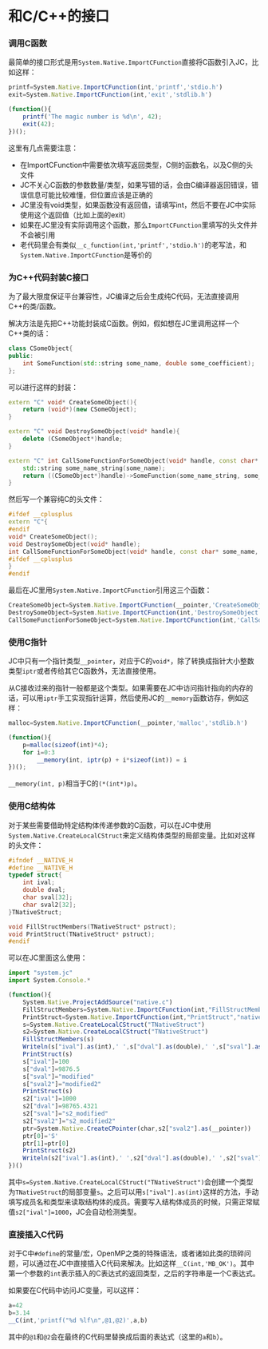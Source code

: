 # 和C/C++的接口

### 调用C函数

最简单的接口形式是用`System.Native.ImportCFunction`直接将C函数引入JC，比如这样：
```javascript
printf=System.Native.ImportCFunction(int,'printf','stdio.h')
exit=System.Native.ImportCFunction(int,'exit','stdlib.h')

(function(){
	printf('The magic number is %d\n', 42);
	exit(42);
})();
```

这里有几点需要注意：
- 在ImportCFunction中需要依次填写返回类型，C侧的函数名，以及C侧的头文件
- JC不关心C函数的参数数量/类型，如果写错的话，会由C编译器返回错误，错误信息可能比较难懂，但位置应该是正确的
- JC里没有void类型，如果函数没有返回值，请填写int，然后不要在JC中实际使用这个返回值（比如上面的exit）
- 如果在JC里没有实际调用这个函数，那么`ImportCFunction`里填写的头文件并不会被引用
- 老代码里会有类似`__c_function(int,'printf','stdio.h')`的老写法，和`System.Native.ImportCFunction`是等价的

### 为C++代码封装C接口

为了最大限度保证平台兼容性，JC编译之后会生成纯C代码，无法直接调用C++的类/函数。

解决方法是先把C++功能封装成C函数。例如，假如想在JC里调用这样一个C++类的话：
```C++
class CSomeObject{
public:
	int SomeFunction(std::string some_name, double some_coefficient);
};
```

可以进行这样的封装：
```C++
extern "C" void* CreateSomeObject(){
	return (void*)(new CSomeObject);
}

extern "C" void DestroySomeObject(void* handle){
	delete (CSomeObject*)handle;
}

extern "C" int CallSomeFunctionForSomeObject(void* handle, const char* some_name, double some_coefficient){
	std::string some_name_string(some_name);
	return ((CSomeObject*)handle)->SomeFunction(some_name_string, some_coefficient);
}
```

然后写一个兼容纯C的头文件：
```C++
#ifdef __cplusplus
extern "C"{
#endif
void* CreateSomeObject();
void DestroySomeObject(void* handle);
int CallSomeFunctionForSomeObject(void* handle, const char* some_name, double some_coefficient);
#ifdef __cplusplus
}
#endif
```

最后在JC里用`System.Native.ImportCFunction`引用这三个函数：
```javascript
CreateSomeObject=System.Native.ImportCFunction(__pointer,'CreateSomeObject','some_wrapper.h')
DestroySomeObject=System.Native.ImportCFunction(int,'DestroySomeObject','some_wrapper.h')
CallSomeFunctionForSomeObject=System.Native.ImportCFunction(int,'CallSomeFunctionForSomeObject','some_wrapper.h')
```

### 使用C指针

JC中只有一个指针类型`__pointer`，对应于C的`void*`，除了转换成指针大小整数类型`iptr`或者传给其它C函数外，无法直接使用。

从C接收过来的指针一般都是这个类型。如果需要在JC中访问指针指向的内存的话，可以用`iptr`手工实现指针运算，然后使用JC的`__memory`函数访存，例如这样：
```javascript
malloc=System.Native.ImportCFunction(__pointer,'malloc','stdlib.h')

(function(){
	p=malloc(sizeof(int)*4);
	for i=0:3
		__memory(int, iptr(p) + i*sizeof(int)) = i
})();
```

`__memory(int, p)`相当于C的`(*(int*)p)`。

### 使用C结构体

对于某些需要借助特定结构体传递参数的C函数，可以在JC中使用`System.Native.CreateLocalCStruct`来定义结构体类型的局部变量。比如对这样的头文件：
```C
#ifndef __NATIVE_H
#define __NATIVE_H
typedef struct{
	int ival;
	double dval;
	char sval[32];
	char sval2[32];
}TNativeStruct;

void FillStructMembers(TNativeStruct* pstruct);
void PrintStruct(TNativeStruct* pstruct);
#endif
```

可以在JC里面这么使用：
```javascript
import "system.jc"
import System.Console.*

(function(){
	System.Native.ProjectAddSource("native.c")
	FillStructMembers=System.Native.ImportCFunction(int,"FillStructMembers","native.h")
	PrintStruct=System.Native.ImportCFunction(int,"PrintStruct","native.h")
	s=System.Native.CreateLocalCStruct("TNativeStruct")
	s2=System.Native.CreateLocalCStruct("TNativeStruct")
	FillStructMembers(s)
	Writeln(s["ival"].as(int),' ',s["dval"].as(double),' ',s["sval"].as(string),' ',s["sval2"].as(string))
	PrintStruct(s)
	s["ival"]=100
	s["dval"]=9876.5
	s["sval"]="modified"
	s["sval2"]="modified2"
	PrintStruct(s)
	s2["ival"]=1000
	s2["dval"]=98765.4321
	s2["sval"]="s2_modified"
	s2["sval2"]="s2_modified2"
	ptr=System.Native.CreateCPointer(char,s2["sval2"].as(__pointer))
	ptr[0]='S'
	ptr[1]=ptr[0]
	PrintStruct(s2)
	Writeln(s2["ival"].as(int),' ',s2["dval"].as(double),' ',s2["sval"].as(string),' ',s2["sval2"].as(string))
})()
```

其中`s=System.Native.CreateLocalCStruct("TNativeStruct")`会创建一个类型为`TNativeStruct`的局部变量`s`。之后可以用`s["ival"].as(int)`这样的方法，手动填写成员名和类型来读取结构体的成员。需要写入结构体成员的时候，只需正常赋值`s2["ival"]=1000`，JC会自动检测类型。

### 直接插入C代码

对于C中`#define`的常量/宏，OpenMP之类的特殊语法，或者诸如此类的琐碎问题，可以通过在JC中直接插入C代码来解决。比如这样`__C(int,'MB_OK')`。其中第一个参数的`int`表示插入的C表达式的返回类型，之后的字符串是一个C表达式。

如果要在C代码中访问JC变量，可以这样：
```javascript
a=42
b=3.14
__C(int,'printf("%d %lf\n",@1,@2)',a,b)
```

其中的`@1`和`@2`会在最终的C代码里替换成后面的表达式（这里的`a`和`b`）。
